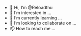 - 👋 Hi, I’m @Reloadthu
- 👀 I’m interested in ...
- 🌱 I’m currently learning ...
- 💞️ I’m looking to collaborate on ...
- 📫 How to reach me ...

<!---
Reloadthu/Reloadthu is a ✨ special ✨ repository because its `README.md` (this file) appears on your GitHub profile.
You can click the Preview link to take a look at your changes.
--->
